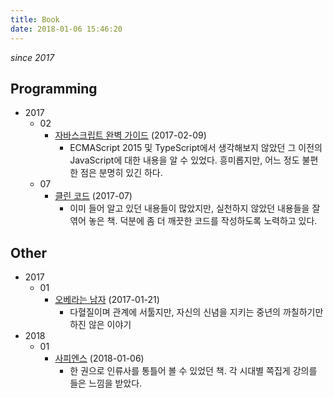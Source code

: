```yaml
---
title: Book
date: 2018-01-06 15:46:20
---
```


*since 2017*

## Programming

- 2017
  - 02
    - [자바스크립트 완벽 가이드](http://book.naver.com/bookdb/book_detail.nhn?bid=4561033) (2017-02-09)
      - ECMAScript 2015 및 TypeScript에서 생각해보지 않았던 그 이전의 JavaScript에 대한 내용을 알 수 있었다. 흥미롭지만, 어느 정도 불편한 점은 분명히 있긴 하다.
  - 07
    - [클린 코드](http://book.naver.com/bookdb/book_detail.nhn?bid=7390287) (2017-07)
      - 이미 들어 알고 있던 내용들이 많았지만, 실천하지 않았던 내용들을 잘 엮어 놓은 책. 덕분에 좀 더 깨끗한 코드를 작성하도록 노력하고 있다.

## Other

- 2017
  - 01
    - [오베라는 남자](http://book.naver.com/bookdb/book_detail.nhn?bid=9053751) (2017-01-21)
      - 다혈질이며 관계에 서툴지만, 자신의 신념을 지키는 중년의 까칠하기만 하진 않은 이야기
- 2018
  - 01
    - [사피엔스](http://book.naver.com/bookdb/book_detail.nhn?bid=9780781) (2018-01-06)
      - 한 권으로 인류사를 통틀어 볼 수 있었던 책. 각 시대별 쪽집게 강의를 들은 느낌을 받았다.
